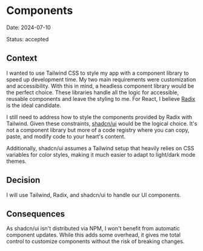 # Components

Date: 2024-07-10

Status: accepted

## Context

I wanted to use Tailwind CSS to style my app with a component library to speed up development time. My two main
requirements were customization and accessibility. With this in mind, a headless component library would be the perfect
choice. These libraries handle all the logic for accessible, reusable components and leave the styling to me. For React,
I believe [Radix][1] is the ideal candidate.

I still need to address how to style the components provided by Radix with Tailwind. Given these
constraints, [shadcn/ui][2] would be the logical choice. It's not a component library but more of a code registry where
you can copy, paste, and modify code to your heart's content.

Additionally, shadcn/ui assumes a Tailwind setup that heavily relies on CSS variables for color styles, making it much
easier to adapt to light/dark mode themes.

## Decision

I will use Tailwind, Radix, and shadcn/ui to handle our UI components.

## Consequences

As shadcn/ui isn't distributed via NPM, I won't benefit from automatic component updates. While this adds some overhead,
it gives me total control to customize components without the risk of breaking changes.

[1]: https://www.radix-ui.com/
[2]: https://ui.shadcn.com/
